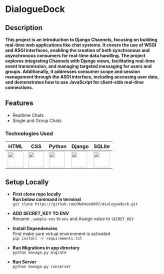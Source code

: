 # DialogueDock

## Description

**This project is an introduction to Django Channels, focusing on building real-time web applications like chat systems. It covers the use of WSGI and ASGI interfaces, enabling the creation of both synchronous and asynchronous consumers for real-time data handling. The project explores integrating Channels with Django views, facilitating real-time event transmission, and managing targeted messaging for users and groups. Additionally, it addresses consumer scope and session management through the ASGI interface, including accessing user data, and demonstrates how to use JavaScript for client-side real-time connections.**

## Features

- Realtime Chats
- Single and Group Chats


### Technologies Used

| HTML | CSS | Python | Django | SQLite |
|------|-----|--------|--------|--------|
| <img src="https://upload.wikimedia.org/wikipedia/commons/6/61/HTML5_logo_and_wordmark.svg" width="50"> | <img src="https://upload.wikimedia.org/wikipedia/commons/d/d5/CSS3_logo_and_wordmark.svg" width="50"> | <img src="https://upload.wikimedia.org/wikipedia/commons/c/c3/Python-logo-notext.svg" width="50"> | <img src="https://upload.wikimedia.org/wikipedia/commons/7/75/Django_logo.svg" width="50"> | <img src="https://upload.wikimedia.org/wikipedia/commons/3/38/SQLite370.svg" width="50"> |



## Setup Locally
- **First clone repo locally**  
  **Run below command in terminal**  
  `git clone https://github.com/Mehmood007/dialoguedock.git`  

-  **ADD SECRET_KEY TO ENV**  
  Rename `.sample-env` to `env` and Assign value to `SECRET_KEY`  

- **Install Dependencies**  
  First make sure virtual environment is activated  
  `pip install -r requirements.txt`

- **Run Migrations in app directory**   
  `python manage.py migrate`

- **Run Server**  
  `python manage.py runserver`